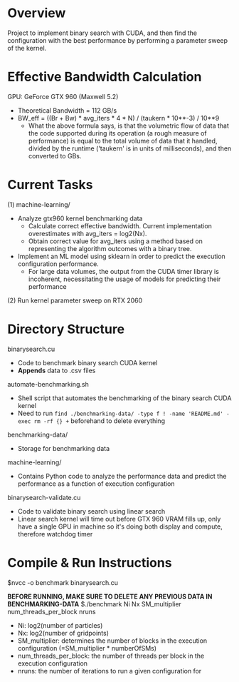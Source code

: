 # Overview
Project to implement binary search with CUDA, and then find the configuration with the best performance by performing a parameter sweep of the kernel. 

# Effective Bandwidth Calculation
GPU: GeForce GTX 960 (Maxwell 5.2)
- Theoretical Bandwidth = 112 GB/s
- BW_eff = ((Br + Bw) * avg_iters * 4 * N) / (taukern * 10**-3) / 10**9
    - What the above formula says, is that the volumetric flow of data that the code supported during its operation (a rough measure of performance)
    is equal to the total volume of data that it handled, divided by the runtime ('taukern' is in units of milliseconds), and then converted to GBs.

# Current Tasks
(1) machine-learning/
- Analyze gtx960 kernel benchmarking data
    - Calculate correct effective bandwidth. Current implementation overestimates with avg_iters = log2(Nx).
    - Obtain correct value for avg_iters using a method based on representing the algorithm outcomes with a binary tree.
- Implement an ML model using sklearn in order to predict the execution configuration performance.
    - For large data volumes, the output from the CUDA timer library is incoherent, necessitating the usage of models for predicting their performance 

(2) Run kernel parameter sweep on RTX 2060


# Directory Structure
binarysearch.cu
- Code to benchmark binary search CUDA kernel
- **Appends** data to .csv files

automate-benchmarking.sh
- Shell script that automates the benchmarking of the binary search CUDA kernel
- Need to run `find ./benchmarking-data/ -type f ! -name 'README.md' -exec rm -rf {} +` beforehand to delete everything 

benchmarking-data/
- Storage for benchmarking data

machine-learning/
- Contains Python code to analyze the performance data and predict the performance as a function of execution configuration 

binarysearch-validate.cu
- Code to validate binary search using linear search
- Linear search kernel will time out before GTX 960 VRAM fills up, only have a single GPU in machine so it's doing both display and compute, therefore watchdog timer

# Compile & Run Instructions
$nvcc -o benchmark binarysearch.cu

**BEFORE RUNNING, MAKE SURE TO DELETE ANY PREVIOUS DATA IN BENCHMARKING-DATA**
$./benchmark Ni Nx SM_multiplier num_threads_per_block nruns
- Ni: log2(number of particles)
- Nx: log2(number of gridpoints)
- SM_multiplier: determines the number of blocks in the execution configuration (=SM_multiplier * numberOfSMs)
- num_threads_per_block: the number of threads per block in the execution configuration
- nruns: the number of iterations to run a given configuration for
